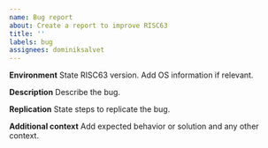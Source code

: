 ```yaml
---
name: Bug report
about: Create a report to improve RISC63
title: ''
labels: bug
assignees: dominiksalvet
---
```


**Environment**
State RISC63 version. Add OS information if relevant.

**Description**
Describe the bug.

**Replication**
State steps to replicate the bug.

**Additional context**
Add expected behavior or solution and any other context.
